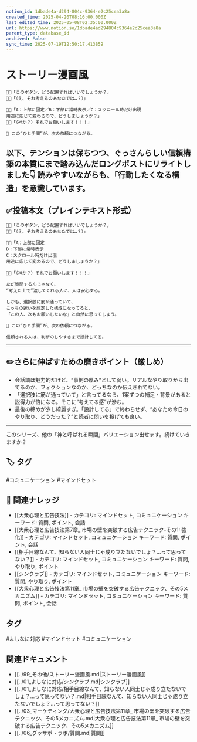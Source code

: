 ```yaml
---
notion_id: 1dbade4a-d294-804c-9364-e2c25cea3a8a
created_time: 2025-04-20T08:16:00.000Z
last_edited_time: 2025-05-08T02:35:00.000Z
url: https://www.notion.so/1dbade4ad294804c9364e2c25cea3a8a
parent_type: database_id
archived: False
sync_time: 2025-07-19T12:50:17.413859
---
```


# ストーリー漫画風

```plain text
🧑‍💻「このボタン、どう配置すればいいでしょうか？」
🧑‍💼「（え、それ考えるのあなたでは…？）」

🧑‍💻「A：上部に固定／B：下部に常時表示／C：スクロール時だけ出現
用途に応じて変わるので、どうしましょうか？」
🧑‍💼「（神か？）それでお願いします！！！」

📝 この“ひと手間”が、次の依頼につながる。
```
以下、テンションは保ちつつ、ぐっさんらしい信頼構築の本質にまで踏み込んだロングポストにリライトしました👇
読みやすいながらも、「行動したくなる構造」を意識しています。
---
## ✅投稿本文（プレインテキスト形式）
```plain text
🧑‍💻「このボタン、どう配置すればいいでしょうか？」
🧑‍💼「（え、それ考えるのあなたでは…？）」

🧑‍💻「A：上部に固定
B：下部に常時表示
C：スクロール時だけ出現
用途に応じて変わるので、どうしましょうか？」

🧑‍💼「（神か？）それでお願いします！！！」

ただ質問するんじゃなく、
“考えた上で”渡してくれる人に、人は安心する。

しかも、選択肢に筋が通っていて、
こっちの迷いを想定した構成になってると、
「この人、次もお願いしたいな」と自然に思ってしまう。

📝 この“ひと手間”が、次の依頼につながる。

信頼される人は、判断のしやすさまで設計してる。

```
---
## ✏️さらに伸ばすための磨きポイント（厳しめ）
- 会話調は魅力的だけど、“事例の厚み”として弱い。リアルなやり取りから出てるのか、フィクションなのか、どっちなのか伝えきれてない。
- 「選択肢に筋が通っていて」と言ってるなら、1案ずつの補足・背景があると説得力が倍になる。そこに“考えてる感”が滲む。
- 最後の締めが少し綺麗すぎ。「設計してる」で終わらせず、“あなたの今日のやり取り、どうだった？”と読者に問いを投げても良い。
---
このシリーズ、他の「神と呼ばれる瞬間」バリエーション出せます。続けていきますか？

## 🏷️ タグ
#コミュニケーション #マインドセット

## 🔗 関連ナレッジ
- [[大衆心理と広告技法]] - カテゴリ: マインドセット, コミュニケーション キーワード: 質問, ポイント, 会話
- [[大衆心理と広告技法第7章_ 市場の壁を突破する広告テクニック-その1: 強化]] - カテゴリ: マインドセット, コミュニケーション キーワード: 質問, ポイント, 会話
- [[相手目線なんて、知らない人同士じゃ成り立たないでしょ？…って思ってない？]] - カテゴリ: マインドセット, コミュニケーション キーワード: 質問, やり取り, ポイント
- [[シンクラブ]] - カテゴリ: マインドセット, コミュニケーション キーワード: 質問, やり取り, ポイント
- [[大衆心理と広告技法第11章_ 市場の壁を突破する広告テクニック、その5メカニズム]] - カテゴリ: マインドセット, コミュニケーション キーワード: 質問, ポイント, 会話


## タグ

#よしなに対応 #マインドセット #コミュニケーション 

## 関連ドキュメント

- [[../99_その他/ストーリー漫画風.md|ストーリー漫画風]]
- [[../01_よしなに対応/シンクラブ.md|シンクラブ]]
- [[../01_よしなに対応/相手目線なんて、知らない人同士じゃ成り立たないでしょ？…って思ってない？.md|相手目線なんて、知らない人同士じゃ成り立たないでしょ？…って思ってない？]]
- [[../03_マーケティング/大衆心理と広告技法第11章_ 市場の壁を突破する広告テクニック、その5メカニズム.md|大衆心理と広告技法第11章_ 市場の壁を突破する広告テクニック、その5メカニズム]]
- [[../06_グッサポ・ラボ/質問.md|質問]]
